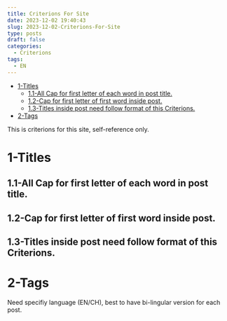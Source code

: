 ```yaml
---
title: Criterions For Site
date: 2023-12-02 19:40:43
slug: 2023-12-02-Criterions-For-Site
type: posts
draft: false
categories: 
  - Criterions
tags:
  - EN
---
```


- [1-Titles](#1-titles)
  - [1.1-All Cap for first letter of each word in post title.](#11-all-cap-for-first-letter-of-each-word-in-post-title)
  - [1.2-Cap for first letter of first word inside post.](#12-cap-for-first-letter-of-first-word-inside-post)
  - [1.3-Titles inside post need follow format of this Criterions.](#13-titles-inside-post-need-follow-format-of-this-criterions)
- [2-Tags](#2-tags)

This is criterions for this site, self-reference only.

# 1-Titles

## 1.1-All Cap for first letter of each word in post title.

## 1.2-Cap for first letter of first word inside post.

## 1.3-Titles inside post need follow format of this Criterions.

# 2-Tags
Need specifiy language (EN/CH), best to have bi-lingular version for each post.
